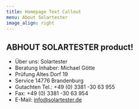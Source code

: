 ```yaml
---
title: Homepage Text Callout
menu: About Solartester
image_align: right
---
```


## **ABHOUT SOLARTESTER** product!

<!-- No longer are you a _help captive by your CMS_. Grav **empowers** you to create anything from a [simple one-page site](https://demo.getgrav.org/onepage-skeleton?target=_blank), to a [beautiful blog](https://demo.getgrav.org/blog-skeleton?target=_blank), to a powerful and feature-rich [shop site](https://demo.getgrav.org/shop-skeleton?target=_blank), to pretty much anything you can dream up!

[Find out more...](https://getgrav.org?classes=btn,btn-primary,btn-lg) -->

* Über uns: Solartester 
* Beratung Inhaber: Michael Götte
* Prüfung Altes Dorf 19 
* Service 14776 Brandenburg 
* Gutachten  Tel.: +49 (0) 3381 -30 63 955 
* Fax: +49 (0) 3381 -30 63 954
* E-Mail: info@solartester.de